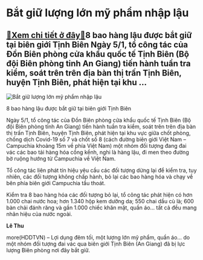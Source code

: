 Bắt giữ lượng lớn mỹ phẩm nhập lậu
==================================

[:gift:Xem chi tiết ở đây:gift:](https://hddtvn.com/bat-giu-luong-lon-my-pham-nhap-lau/)8 bao hàng lậu được bắt giữ tại biên giới Tịnh Biên Ngày 5/1, tổ công tác của Đồn Biên phòng cửa khẩu quốc tế Tịnh Biên (Bộ đội Biên phòng tỉnh An Giang) tiến hành tuần tra kiểm, soát trên trên địa bàn thị trấn Tịnh Biên, huyện Tịnh Biên, phát hiện tại khu …
------------------------------------------------------------------------------------------------------------------------------------------------------------------------------------------------------------------------------------------------------------------





![Bắt giữ lượng lớn mỹ phẩm nhập lậu](https://hddtvn.com/wp-content/uploads/2021/01/1823_Thu_giu_my_pham_nuoc_hoa2.jpg "Bắt giữ lượng lớn mỹ phẩm nhập lậu")


8 bao hàng lậu được bắt giữ tại biên giới Tịnh Biên



Ngày 5/1, tổ công tác của Đồn Biên phòng cửa khẩu quốc tế Tịnh Biên (Bộ đội Biên phòng tỉnh An Giang) tiến hành tuần tra kiểm, soát trên trên địa bàn thị trấn Tịnh Biên, huyện Tịnh Biên, phát hiện tại khu vực giữa chốt phòng, chống dịch Covid-19 số 7 và chốt số 8 (cách đường biên giới Việt Nam – Campuchia khoảng 15m về phía Việt Nam) một nhóm đối tượng đang đai vác các bao tải hàng hóa cồng kềnh, nghi là hàng lậu, đi men theo đường bờ ruộng hướng từ Campuchia về Việt Nam.


Tổ công tác liên phát tín hiệu yêu cầu các đối tượng dừng lại để kiểm tra, tuy nhiên, các đối tượng không chấp hành, bỏ lại các bao hàng hóa và chạy về bên phía biên giới Campuchia tẩu thoát.


Kiểm tra 8 bao hàng hóa các đối tượng bỏ lại, tổ công tác phát hiện có hơn 1.000 chai nước hoa; hơn 1.340 hộp kem dưỡng da; 550 chai dầu cù là; 600 bàn chải đánh răng và gần 1.000 chiếc khăn mặt, quần áo… tất cả đều mang nhãn hiệu của nước ngoài.




**Lê Thu**



more(HDDTVN) – Lợi dụng đêm tối, một lượng lớn mỹ phẩm, quần áo… do một nhóm đối tượng đai vác qua biên giới Tịnh Biên (An Giang) đã bị lực lượng Biên phòng nơi đây bắt giữ.

